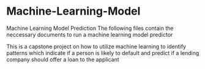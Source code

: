 # Machine-Learning-Model
Machine Learning Model Prediction 
The following files contain the neccessary documents to run a machine learning model predictor

This is a capstone project on how to utilize machine learning to identify patterns which indicate if a person is likely to default and predict if a lending company should offer a loan to the applicant
